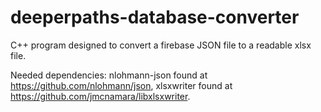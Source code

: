 # deeperpaths-database-converter
C++ program designed to convert a firebase JSON file to a readable xlsx file.

Needed dependencies: nlohmann-json found at https://github.com/nlohmann/json, xlsxwriter found at https://github.com/jmcnamara/libxlsxwriter.
